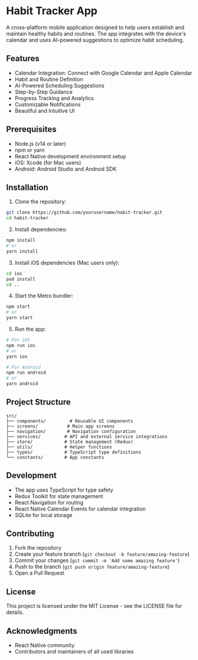 # Habit Tracker App

A cross-platform mobile application designed to help users establish and maintain healthy habits and routines. The app integrates with the device's calendar and uses AI-powered suggestions to optimize habit scheduling.

## Features

- Calendar Integration: Connect with Google Calendar and Apple Calendar
- Habit and Routine Definition
- AI-Powered Scheduling Suggestions
- Step-by-Step Guidance
- Progress Tracking and Analytics
- Customizable Notifications
- Beautiful and Intuitive UI

## Prerequisites

- Node.js (v14 or later)
- npm or yarn
- React Native development environment setup
- iOS: Xcode (for Mac users)
- Android: Android Studio and Android SDK

## Installation

1. Clone the repository:
```bash
git clone https://github.com/yourusername/habit-tracker.git
cd habit-tracker
```

2. Install dependencies:
```bash
npm install
# or
yarn install
```

3. Install iOS dependencies (Mac users only):
```bash
cd ios
pod install
cd ..
```

4. Start the Metro bundler:
```bash
npm start
# or
yarn start
```

5. Run the app:
```bash
# For iOS
npm run ios
# or
yarn ios

# For Android
npm run android
# or
yarn android
```

## Project Structure

```
src/
├── components/         # Reusable UI components
├── screens/           # Main app screens
├── navigation/        # Navigation configuration
├── services/         # API and external service integrations
├── store/            # State management (Redux)
├── utils/            # Helper functions
├── types/            # TypeScript type definitions
└── constants/        # App constants
```

## Development

- The app uses TypeScript for type safety
- Redux Toolkit for state management
- React Navigation for routing
- React Native Calendar Events for calendar integration
- SQLite for local storage

## Contributing

1. Fork the repository
2. Create your feature branch (`git checkout -b feature/amazing-feature`)
3. Commit your changes (`git commit -m 'Add some amazing feature'`)
4. Push to the branch (`git push origin feature/amazing-feature`)
5. Open a Pull Request

## License

This project is licensed under the MIT License - see the LICENSE file for details.

## Acknowledgments

- React Native community
- Contributors and maintainers of all used libraries 